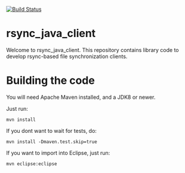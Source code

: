 [![Build Status](https://travis-ci.org/instedd/rsync_java_client.svg?branch=master)](https://travis-ci.org/instedd/rsync_java_client)

rsync_java_client
======

Welcome to rsync_java_client. This repository contains library code to develop rsync-based file synchronization clients.

# Building the code

You will need Apache Maven installed, and a JDK8 or newer.

Just run:

```
mvn install
```

If you dont want to wait for tests, do:

```
mvn install -Dmaven.test.skip=true
```

If you want to import into Eclipse, just run:

```
mvn eclipse:eclipse
```
